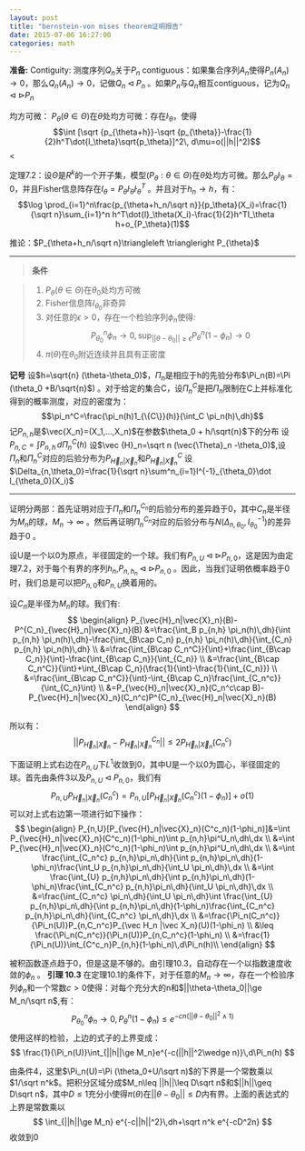 ```yaml
---
layout: post
title: "bernstein-von mises theorem证明报告"
date: 2015-07-06 16:27:00
categories: math
---
```



**准备:**
Contiguity:
测度序列$Q_n$关于$P_n$ contiguous：如果集合序列$A_n$使得$P_n(A_n)\to 0$，那么$Q_n(A_n)\to 0$，记做$Q_n\triangleleft P_n$ 。如果$P_n$与$Q_n$相互contiguous，记为$Q_n\triangleleft \triangleright P_n$

均方可微：
$P_\theta (\theta \in \Theta )$在$\theta$处均方可微：存在$\dot l_\theta$，使得
$$\int [\sqrt {p_{\theta+h}}-\sqrt {p_{\theta}}-\frac{1}{2}h^T\dot{l_\theta}\sqrt{p_\theta}]^2\, d\mu=o(||h||^2)$$<

定理7.2：设$\Theta$是$R^k$的一个开子集，模型($P_\theta :\theta \in \Theta$)在$\theta$处均方可微。那么$P_\theta \dot{l}_\theta =0$，并且Fisher信息阵存在$I_\theta=P_\theta \dot{l}_\theta\dot{l}_\theta^T$ 。并且对于$h_n\to h$，有：
$$\log \prod_{i=1}^n\frac{p_{\theta+h_n/\sqrt n}}{p_\theta}(X_i)=\frac{1}{\sqrt n}\sum_{i=1}^n h^T\dot{l}_\theta(X_i)-\frac{1}{2}h^TI_\theta h+o_{P_\theta}(1)$$

推论：$P_{\theta+h_n/\sqrt n}\triangleleft \triangleright P_{\theta}$

--------------
> **条件**

> 1. $P_\theta (\theta \in \Theta )$在$\theta_0$处均方可微
> 2. Fisher信息阵$I_{\theta_0}$非奇异
> 3. 对任意的$\epsilon >0$，存在一个检验序列$\phi_n$使得:
$$P_{\theta_0}^n \phi_n \to 0,\sup_{||\theta-\theta_0||\ge \epsilon}P^n_\theta (1-\phi_n)\to 0$$
> 4. $\pi(\theta)$在$\theta_0$附近连续并且具有正密度

**记号**
设$h=\sqrt{n} (\theta-\theta_0)$，$\Pi_n$是相应于h的先验分布$\Pi_n(B)=\Pi (\theta_0 +B/\sqrt{n}$) 。对于给定的集合C，设$\Pi_n^C$是把$\Pi_n$限制在C上并标准化得到的概率测度，对应的密度为：
$$\pi_n^C=\frac{\pi_n(h)1_{\{C\}}(h)}{\int_C \pi_n(h)\,dh}$$
记$P_{n,h}$是$\vec{X_n}=(X_1,...,X_n)$在参数$\theta_0 + h/\sqrt{n}$下的分布
设$P_{n,C}=\int P_{n,h}\, d\Pi_n^C(h)$
设$\vec {H}_n=\sqrt n (\vec{\Theta}_n -\theta_0)$,设$\Pi_n$和$\Pi_n^C$对应的后验分布为$P_{\vec H_n|\vec X_n}$和$P_{\vec H_n|\vec X_n}^C$
设$\Delta_{n,\theta_0}=\frac{1}{\sqrt n}\sum^n_{i=1}I^{-1}_{\theta_0}\dot l_{\theta_0}(X_i)$

----------
证明分两部：首先证明对应于$\Pi_n$和$\Pi_n^{C_n}$的后验分布的差异趋于0，其中$C_n$是半径为$M_n$的球，$M_n\to \infty$ 。然后再证明$\Pi_n^{C_n}$对应的后验分布与$N(\Delta_{n,\theta_0},I^{-1}_{\theta_0})$的差异趋于0 。

设U是一个以0为原点，半径固定的一个球。我们有$P_{n,U}\triangleleft \triangleright P_{n,0}$，这是因为由定理7.2，对于每个有界的序列$h_n$,$P_{n,h_n}\triangleleft \triangleright P_{n,0}$ 。因此，当我们证明依概率趋于0时，我们总是可以把$P_{n,0}$和$P_{n,U}$换着用的。

设$C_n$是半径为$M_n$的球。我们有:
$$
\begin{align}
P_{\vec{H}_n|\vec{X}_n}(B)-P^{C_n}_{\vec{H}_n|\vec{X}_n}(B) 
&=\frac{\int_B p_{n,h} \pi_n(h)\,dh}{\int p_{n,h} \pi_n(h)\,dh}-\frac{\int_{B\cap C_n} p_{n,h} \pi_n(h)\,dh}{\int_{C_n} p_{n,h} \pi_n(h)\,dh} \\
&=\frac{\int_{B\cap C_n^C}}{\int}+\frac{\int_{B\cap C_n}}{\int}-\frac{\int_{B\cap C_n}}{\int_{C_n}}   \\
&=\frac{\int_{B\cap C_n^C}}{\int}+\int_{B\cap C_n}(\frac{1}{\int}-\frac{1}{\int_{C_n}})  \\
&=\frac{\int_{B\cap C_n^C}}{\int}-\int_{B\cap C_n}\frac{\int_{C_n^c}}{\int_{C_n}\int}  \\
&=P_{\vec{H}_n|\vec{X}_n}(C_n^c\cap B)-P_{\vec{H}_n|\vec{X}_n}(C_n^c)P^{C_n}_{\vec{H}_n|\vec{X}_n}(B) 
\end{align}
$$


所以有：
$$||P_{\vec{H}_n|\vec{X}_n}-P^{C_n}_{\vec{H}_n|\vec{X}_n} ||\leq 2P_{\vec{H}_n|\vec{X}_n}(C^c_n)$$

下面证明上式右边在$P_{n,U}$下$L^1$收敛到0，其中U是一个以0为圆心，半径固定的球。首先由条件3以及$P_{n,U}\triangleleft P_{n,0}$，我们有
$$P_{n,U}P_{\vec{H}_n|\vec{X}_n}(C^c_n)=P_{n,U}[P_{\vec{H}_n|\vec{X}_n}(C^c_n)(1-\phi_n)]+o(1)$$
可以对上式右边第一项进行如下操作：
$$
\begin{align}
P_{n,U}[P_{\vec{H}_n|\vec{X}_n}(C^c_n)(1-\phi_n)]&=\int P_{\vec{H}_n|\vec{X}_n}(C^c_n)(1-\phi_n)\int p_{n,h}\pi^U_n\,dh\,dx   \\
&=\int P_{\vec{H}_n|\vec{X}_n}(C^c_n)(1-\phi_n)\int p_{n,h}\pi^U_n\,dh\,dx   \\
&=\int \frac{\int_{C_n^c} p_{n,h}\pi_n\,dh}{\int p_{n,h}\pi_n\,dh}(1-\phi_n)\frac{\int_U p_{n,h}\pi_n\,dh}{\int_U \pi_n\,dh}\,dx   \\
&=\int \frac{\int_{U} p_{n,h}\pi_n\,dh}{\int p_{n,h}\pi_n\,dh}(1-\phi_n)\frac{\int_{C_n^c} p_{n,h}\pi_n\,dh}{\int_U \pi_n\,dh}\,dx   \\
&=\frac{\int_{C_n^c} \pi_n\,dh}{\int_U \pi_n\,dh}\int \frac{\int_{U} p_{n,h}\pi_n\,dh}{\int p_{n,h}\pi_n\,dh}(1-\phi_n)\frac{\int_{C_n^c} p_{n,h}\pi_n\,dh}{\int_{C_n^c} \pi_n\,dh}\,dx   \\
&=\frac{\Pi_n(C_n^c)}{\Pi_n(U)}P_{n,C_n^c}P_{\vec H_n |\vec X_n}(U)(1-\phi_n)  \\
&\leq \frac{\Pi_n(C_n^c)}{\Pi_n(U)}P_{n,C_n^c}(1-\phi_n)  \\
&=\frac{1}{\Pi_n(U)}\int_{C^c_n}P_{n,h}(1-\phi_n)\,d\Pi_n(h)\\
\end{align}
$$

 被积函数逐点趋于0，但是这是不够的。由引理10.3，自动存在一个以指数速度收敛的$\phi_n$ 。
**引理 10.3**
在定理10.1的条件下，对于任意的$M_n\to\infty$，存在一个检验序列$\phi_n$和一个常数$c>0$使得：对每个充分大的n和$||\theta-\theta_0||\ge M_n/\sqrt n$,有：
$$
P^n_{\theta_0}\phi_n \to 0,P^n_{\theta}(1-\phi_n)\leq e^{-cn(||\theta-\theta_0||^2\wedge 1)} 
$$
使用这样的检验，上边的式子的上界变成：
$$
\frac{1}{\Pi_n(U)}\int_{||h||\ge M_n}e^{-c(||h||^2\wedge n)}\,d\Pi_n(h)
$$

由条件4，这里$\Pi_n(U)=\Pi (\theta_0+U/\sqrt n)$的下界是一个常数乘以$1/\sqrt n^k$。把积分区域分成$M_n\leq ||h||\leq D\sqrt n$和$||h||\geq D\sqrt n$，其中$D\leq 1$充分小使得$\pi (\theta)$在$||\theta-\theta_0||\leq D$内有界。上面的表达式的上界是常数乘以
$$
\int_{||h||\ge M_n} e^{-c||h||^2}\,dh+\sqrt n^k e^{-cD^2n}
$$
收敛到0
















